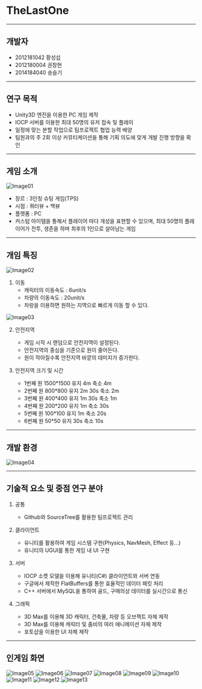 # TheLastOne

----------
개발자
----------
+ 2012181042 황성섭
+ 2012180004 권창현
+ 2014184040 송슬기

---------
연구 목적
---------
+ Unity3D 엔진을 이용한 PC 게임 제작
+ IOCP 서버를 이용한 최대 50명의 유저 접속 및 플레이
+ 일정에 맞는 분할 작업으로 팀프로젝트 협업 능력 배양
+ 팀원과의 주 2회 이상 커뮤티케이션을 통해 기획 의도에 맞게 개발 진행 방향을 확인

---------
게임 소개
---------
![Image01](https://i.imgur.com/2erj7tM.png)
+ 장르 : 3인칭 슈팅 게임(TPS)
+ 시점 : 쿼터뷰 + 백뷰
+ 플랫폼 : PC
+ 커스텀 아이템을 통해서 플레이어 마다 개성을 표현할 수 있으며, 최대 50명의 플레이어가 전투, 생존을 하며 최후의 1인으로 살아남는 게임

---------
개임 특징
---------
![Image02](https://i.imgur.com/zLsZ7rJ.png)
1. 이동
    + 캐릭터의 이동속도 : 6unit/s
    + 차량의 이동속도 : 20unit/s
    + 차랑을 이용하면 원하는 지역으로 빠르게 이동 할 수 있다.
    
![Image03](https://i.imgur.com/JcF4WGR.png)

2. 안전지역
    + 게임 시작 시 랜덤으로 안전지역이 설정된다.
    + 안전지역의 중심을 기준으로 원이 줄어든다.
    + 원이 작아질수록 안전지역 바깥의 데미지가 증가한다.

3. 안전지역 크기 및 시간
    + 1번째 원 1500*1500 유지 4m     축소 4m
    + 2번째 원  800*800  유지 2m 30s 축소 2m
    + 3번째 원  400*400  유지 1m 30s 축소 1m
    + 4번째 원  200*200  유지 1m     축소 30s
    + 5번째 원  100*100  유지 1m    축소 20s
    + 6번째 원   50*50   유지 30s   축소 10s

---------
개발 환경
---------
![Image04](https://i.imgur.com/jG7qnw0.png)

---------
기술적 요소 및 중점 연구 분야
---------
 1. 공통
    + Github와 SourceTree를 활용한 팀프로젝트 관리

 2. 클라이언트
    + 유니티를 활용하여 게임 시스템 구현(Physics, NavMesh, Effect 등...)
    + 유니티의 UGUI를 통한 게임 내 UI 구현

 3. 서버
    + IOCP 소켓 모델을 이용해 유니티(C#) 클라이언트와 서버 연동
    + 구글에서 제작한 FlatBuffers를 통한 효율적인 데이터 패킷 처리
    + C++ 서버에서 MySQL을 통하여 골드, 구매의상 데이터를 실시간으로 통신

 4. 그래픽
    + 3D Max를 이용해 3D 캐릭터, 건축물, 차량 등 오브젝트 자체 제작
    + 3D Max를 이용해 캐릭터 및 좀비의 여러 애니메이션 자체 제작
    + 포토샵을 이용한 UI 자체 제작

---------
인게임 화면
---------
![Image05](https://github.com/WindowsHyun/TheLastOne/raw/master/Document/InGameImage/inGame.png)
![Image06](https://github.com/WindowsHyun/TheLastOne/raw/master/Document/InGameImage/ingame1.png)
![Image07](https://github.com/WindowsHyun/TheLastOne/raw/master/Document/InGameImage/ingame2.png)
![Image08](https://github.com/WindowsHyun/TheLastOne/raw/master/Document/InGameImage/ingame3.png)
![Image09](https://github.com/WindowsHyun/TheLastOne/raw/master/Document/InGameImage/ingame4.png)
![Image10](https://github.com/WindowsHyun/TheLastOne/raw/master/Document/InGameImage/ingame5.png)
![Image11](https://github.com/WindowsHyun/TheLastOne/raw/master/Document/InGameImage/inventory.png)
![Image12](https://github.com/WindowsHyun/TheLastOne/raw/master/Document/InGameImage/Car.png)
![Image13](https://github.com/WindowsHyun/TheLastOne/raw/master/Document/InGameImage/map.png)

